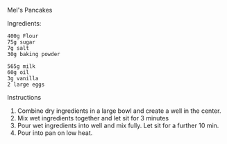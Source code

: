 Mel's Pancakes

Ingredients:

    400g Flour
    75g sugar
    7g salt
    30g baking powder
    
    565g milk
    60g oil
    3g vanilla
    2 large eggs
    
    
Instructions

1. Combine dry ingredients in a large bowl and create a well in the center.
2. Mix wet ingredients together and let sit for 3 minutes
3. Pour wet ingredients into well and mix fully. Let sit for a further 10 min.
4. Pour into pan on low heat.
